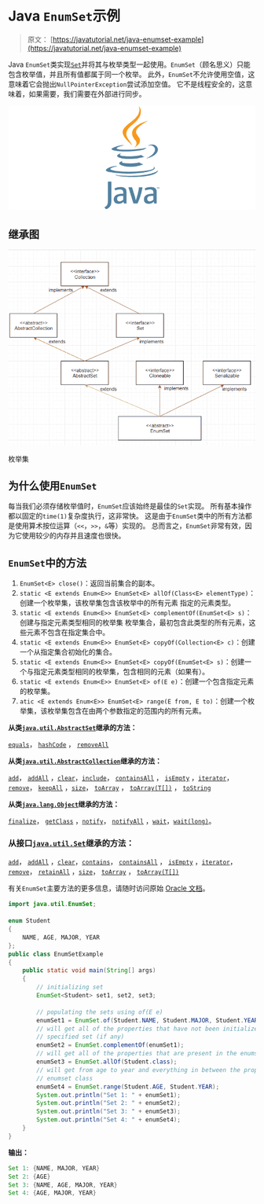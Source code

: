 # Java `EnumSet`示例

> 原文： [https://javatutorial.net/java-enumset-example](https://javatutorial.net/java-enumset-example)

Java `EnumSet`类实现[`Set`](https://docs.oracle.com/javase/7/docs/api/java/util/Set.html)并将其与枚举类型一起使用。`EnumSet`（顾名思义）只能包含枚举值，并且所有值都属于同一个枚举。 此外，`EnumSet`不允许使用空值，这意味着它会抛出`NullPointerException`尝试添加空值。 它不是线程安全的，这意味着，如果需要，我们需要在外部进行同步。

![java-featured-image](img/e0db051dedc1179e7424b6d998a6a772.jpg)

## 继承图

![Enum Set inheritance Diagram](img/c571fb03759f9b0bc36e6fe31bc616e4.jpg)

枚举集

## 为什么使用`EnumSet`

每当我们必须存储枚举值时，`EnumSet`应该始终是最佳的`Set`实现。 所有基本操作都以固定的`time(1)`复杂度执行，这非常快。 这是由于`EnumSet`类中的所有方法都是使用算术按位运算（`<<`，`>>`，`&`等）实现的。 总而言之，`EnumSet`非常有效，因为它使用较少的内存并且速度也很快。

## `EnumSet`中的方法

1.  `EnumSet<E> close()`：返回当前集合的副本。
2.  `static <E extends Enum<E>> EnumSet<E> allOf(Class<E> elementType)`：创建一个枚举集，该枚举集包含该枚举中的所有元素 指定的元素类型。
3.  `static <E extends Enum<E>> EnumSet<E> complementOf(EnumSet<E> s)`：创建与指定元素类型相同的枚举集 枚举集合，最初包含此类型的所有元素，这些元素不包含在指定集合中。
4.  `static <E extends Enum<E>> EnumSet<E> copyOf(Collection<E> c)`：创建一个从指定集合初始化的集合。
5.  `static <E extends Enum<E>> EnumSet<E> copyOf(EnumSet<E> s)`：创建一个与指定元素类型相同的枚举集，包含相同的元素（如果有）。
6.  `static <E extends Enum<E>> EnumSet<E> of(E e)`：创建一个包含指定元素的枚举集。
7. `atic <E extends Enum<E>> EnumSet<E> range(E from, E to)`：创建一个枚举集，该枚举集包含在由两个参数指定的范围内的所有元素。

**从类[`java.util.AbstractSet`](https://docs.oracle.com/javase/7/docs/api/java/util/AbstractSet.html)继承的方法：**

[`equals`](https://docs.oracle.com/javase/7/docs/api/java/util/AbstractSet.html#equals(java.lang.Object))， [`hashCode`](https://docs.oracle.com/javase/7/docs/api/java/util/AbstractSet.html#hashCode()) ， [`removeAll`](https://docs.oracle.com/javase/7/docs/api/java/util/AbstractSet.html#removeAll(java.util.Collection))

**从类[`java.util.AbstractCollection`](https://docs.oracle.com/javase/7/docs/api/java/util/AbstractCollection.html "class in java.util")继承的方法：**

[`add`](https://docs.oracle.com/javase/7/docs/api/java/util/AbstractCollection.html#add(E))， [`addAll`](https://docs.oracle.com/javase/7/docs/api/java/util/AbstractCollection.html#addAll(java.util.Collection)) ，[`clear`](https://docs.oracle.com/javase/7/docs/api/java/util/AbstractCollection.html#clear())，[`include`](https://docs.oracle.com/javase/7/docs/api/java/util/AbstractCollection.html#contains(java.lang.Object))， [`containsAll`](https://docs.oracle.com/javase/7/docs/api/java/util/AbstractCollection.html#containsAll(java.util.Collection)) ， [`isEmpty`](https://docs.oracle.com/javase/7/docs/api/java/util/AbstractCollection.html#isEmpty()) ，[`iterator`](https://docs.oracle.com/javase/7/docs/api/java/util/AbstractCollection.html#iterator())，[`remove`](https://docs.oracle.com/javase/7/docs/api/java/util/AbstractCollection.html#remove(java.lang.Object))， [`keepAll`](https://docs.oracle.com/javase/7/docs/api/java/util/AbstractCollection.html#retainAll(java.util.Collection)) ，[`size`](https://docs.oracle.com/javase/7/docs/api/java/util/AbstractCollection.html#size())， [`toArray`](https://docs.oracle.com/javase/7/docs/api/java/util/AbstractCollection.html#toArray()) ， [`toArray(T[])`](https://docs.oracle.com/javase/7/docs/api/java/util/AbstractCollection.html#toArray(T[])) ， [`toString`](https://docs.oracle.com/javase/7/docs/api/java/util/AbstractCollection.html#toString())

**从类[`java.lang.Object`](https://docs.oracle.com/javase/7/docs/api/java/lang/Object.html "class in java.lang")继承的方法：**

[`finalize`](https://docs.oracle.com/javase/7/docs/api/java/lang/Object.html#finalize())， [`getClass`](https://docs.oracle.com/javase/7/docs/api/java/lang/Object.html#getClass()) ，[`notify`](https://docs.oracle.com/javase/7/docs/api/java/lang/Object.html#notify())， [`notifyAll`](https://docs.oracle.com/javase/7/docs/api/java/lang/Object.html#notifyAll()) ，[`wait`](https://docs.oracle.com/javase/7/docs/api/java/lang/Object.html#wait())，[`wait(long)`](https://docs.oracle.com/javase/7/docs/api/java/lang/Object.html#wait(long))。

### 从接口[`java.util.Set`](https://docs.oracle.com/javase/7/docs/api/java/util/Set.html "interface in java.util")继承的方法：

[`add`](https://docs.oracle.com/javase/7/docs/api/java/util/Set.html#add(E))， [`addAll`](https://docs.oracle.com/javase/7/docs/api/java/util/Set.html#addAll(java.util.Collection)) ，[`clear`](https://docs.oracle.com/javase/7/docs/api/java/util/Set.html#clear())，[`contains`](https://docs.oracle.com/javase/7/docs/api/java/util/Set.html#contains(java.lang.Object))， [`containsAll`](https://docs.oracle.com/javase/7/docs/api/java/util/Set.html#containsAll(java.util.Collection)) ， [`isEmpty`](https://docs.oracle.com/javase/7/docs/api/java/util/Set.html#isEmpty()) ，[`iterator`](https://docs.oracle.com/javase/7/docs/api/java/util/Set.html#iterator())，[`remove`](https://docs.oracle.com/javase/7/docs/api/java/util/Set.html#remove(java.lang.Object))， [`retainAll`](https://docs.oracle.com/javase/7/docs/api/java/util/Set.html#retainAll(java.util.Collection)) ，[`size`](https://docs.oracle.com/javase/7/docs/api/java/util/Set.html#size())， [`toArray`](https://docs.oracle.com/javase/7/docs/api/java/util/Set.html#toArray()) ， [`toArray(T[])`](https://docs.oracle.com/javase/7/docs/api/java/util/Set.html#toArray(T[]))

有关`EnumSet`主要方法的更多信息，请随时访问原始 [Oracle 文档](https://docs.oracle.com/javase/7/docs/api/java/util/EnumSet.html)。

```java
import java.util.EnumSet; 

enum Student  
{ 
    NAME, AGE, MAJOR, YEAR 
}; 
public class EnumSetExample
{ 
    public static void main(String[] args)  
    { 
        // initializing set
        EnumSet<Student> set1, set2, set3;

        // populating the sets using of(E e)
        enumSet1 = EnumSet.of(Student.NAME, Student.MAJOR, Student.YEAR);
        // will get all of the properties that have not been initialized to the 
        // specified set (if any) 
        enumSet2 = EnumSet.complementOf(enumSet1); 
        // will get all of the properties that are present in the enumset
        enumSet3 = EnumSet.allOf(Student.class); 
        // will get from age to year and everything in between the properties of the 
        // enumset class
        enumSet4 = EnumSet.range(Student.AGE, Student.YEAR); 
        System.out.println("Set 1: " + enumSet1); 
        System.out.println("Set 2: " + enumSet2); 
        System.out.println("Set 3: " + enumSet3); 
        System.out.println("Set 4: " + enumSet4); 
    } 
}
```

**输出：** 

```java
Set 1: {NAME, MAJOR, YEAR}
Set 2: {AGE}
Set 3: {NAME, AGE, MAJOR, YEAR}
Set 4: {AGE, MAJOR, YEAR}
```